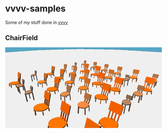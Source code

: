 # vvvv-samples
Some of my stuff done in [vvvv](https://vvvv.org/)

## ChairField
![](https://github.com/honix/vvvv-samples/blob/master/ChairField/screenshot.png)
